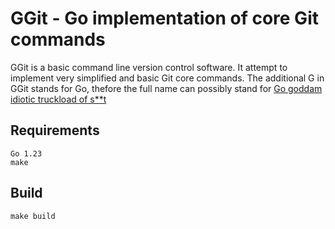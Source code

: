 # GGit - Go implementation of core Git commands 

GGit is a basic command line version control software. It attempt to implement very simplified and basic Git core commands. The additional G in GGit stands for Go, thefore the full name can possibly stand for [Go goddam idiotic truckload of s**t](https://github.com/git/git/blob/e83c5163316f89bfbde7d9ab23ca2e25604af290/README#L13)

## Requirements

```
Go 1.23
make
```

## Build

```
make build
```